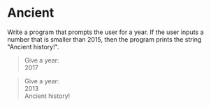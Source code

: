 # Ancient

Write a program that prompts the user for a year. If the user inputs a number that is smaller than 2015, then the program prints the string "Ancient history!".

> Give a year: <br>
2017

> Give a year: <br>
2013 <br>
Ancient history!